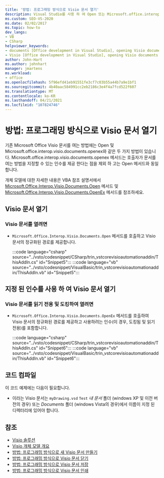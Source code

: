 ```yaml
---
title: '방법: 프로그래밍 방식으로 Visio 문서 열기'
description: Visual Studio를 사용 하 여 Open 또는 Microsoft.office.interop.visio.documents.openex 메서드를 사용 하 여 프로그래밍 방식으로 Visio 문서를 여는 방법에 대해 알아봅니다.
ms.custom: SEO-VS-2020
ms.date: 02/02/2017
ms.topic: how-to
dev_langs:
- VB
- CSharp
helpviewer_keywords:
- documents [Office development in Visual Studio], opening Visio documents
- Visio [Office development in Visual Studio], opening Visio documents
author: John-Hart
ms.author: johnhart
manager: jmartens
ms.workload:
- office
ms.openlocfilehash: 5f96efd41eb91551fe3cf7c03b55a44b7a9e1bf1
ms.sourcegitcommit: 4b40aac584991cc2eb2186c3e4f4a7fcd522f607
ms.translationtype: MT
ms.contentlocale: ko-KR
ms.lasthandoff: 04/21/2021
ms.locfileid: "107824746"
---
```

# <a name="how-to-programmatically-open-visio-documents"></a>방법: 프로그래밍 방식으로 Visio 문서 열기
  기존 Microsoft Office Visio 문서를 여는 방법에는 Open 및 Microsoft.office.interop.visio.documents.openex와 같은 두 가지 방법이 있습니다. Microsoft.office.interop.visio.documents.openex 메서드는 호출자가 문서를 여는 방법을 지정할 수 있는 인수를 제공 한다는 점을 제외 하 고는 Open 메서드와 동일 합니다.

 개체 모델에 대한 자세한 내용은 VBA 참조 설명서에서 [Microsoft.Office.Interop.Visio.Documents.Open](/office/vba/api/Visio.Documents.Open) 메서드 및 [Microsoft.Office.Interop.Visio.Documents.OpenEx](/office/vba/api/Visio.Documents.OpenEx) 메서드를 참조하세요.

## <a name="open-a-visio-document"></a>Visio 문서 열기

### <a name="to-open-a-visio-document"></a>Visio 문서를 열려면

- `Microsoft.Office.Interop.Visio.Documents.Open` 메서드를 호출하고 Visio 문서의 정규화된 경로를 제공합니다.

     :::code language="csharp" source="../vsto/codesnippet/CSharp/trin_vstcorevisioautomationaddin/ThisAddIn.cs" id="Snippet5":::
     :::code language="vb" source="../vsto/codesnippet/VisualBasic/trin_vstcorevisioautomationaddin/ThisAddIn.vb" id="Snippet5":::

## <a name="open-a-visio-document-with-specified-arguments"></a>지정 된 인수를 사용 하 여 Visio 문서 열기

### <a name="to-open-a-visio-document-as-read-only-and-docked"></a>Visio 문서를 읽기 전용 및 도킹하여 열려면

- `Microsoft.Office.Interop.Visio.Documents.OpenEx` 메서드를 호출하여 Visio 문서의 정규화된 경로를 제공하고 사용하려는 인수(이 경우, 도킹됨 및 읽기 전용)를 포함합니다.

     :::code language="csharp" source="../vsto/codesnippet/CSharp/trin_vstcorevisioautomationaddin/ThisAddIn.cs" id="Snippet6":::
     :::code language="vb" source="../vsto/codesnippet/VisualBasic/trin_vstcorevisioautomationaddin/ThisAddIn.vb" id="Snippet6":::

## <a name="compile-the-code"></a>코드 컴파일
 이 코드 예제에는 다음이 필요합니다.

- 이라는 Visio 문서는 `myDrawing.vsd` `Test` *내 문서* 폴더 (windows XP 및 이전 버전의 경우) 또는 *Documents* 폴더 (windows Vista의 경우)에서 이름이 지정 된 디렉터리에 있어야 합니다.

## <a name="see-also"></a>참조
- [Visio 솔루션](../vsto/visio-solutions.md)
- [Visio 개체 모델 개요](../vsto/visio-object-model-overview.md)
- [방법: 프로그래밍 방식으로 새 Visio 문서 만들기](../vsto/how-to-programmatically-create-new-visio-documents.md)
- [방법: 프로그래밍 방식으로 Visio 문서 닫기](../vsto/how-to-programmatically-close-visio-documents.md)
- [방법: 프로그래밍 방식으로 Visio 문서 저장](../vsto/how-to-programmatically-save-visio-documents.md)
- [방법: 프로그래밍 방식으로 Visio 문서 인쇄](../vsto/how-to-programmatically-print-visio-documents.md)
